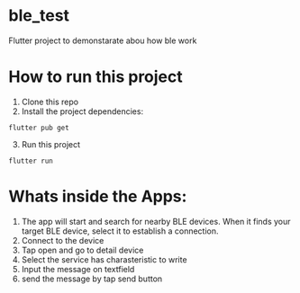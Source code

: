 # ble_test

Flutter project to demonstarate abou how ble work

# How to run this project
1. Clone this repo
2. Install the project dependencies:
 ```shell
flutter pub get
```

3. Run this project
 ```shell
flutter run
```

# Whats inside the Apps:

1. The app will start and search for nearby BLE devices. When it finds your target BLE device, select it to establish a connection.
2. Connect to the device
3. Tap open and go to detail device
4. Select the service has charasteristic to write
5. Input the message on textfield
6. send the message by tap send button

